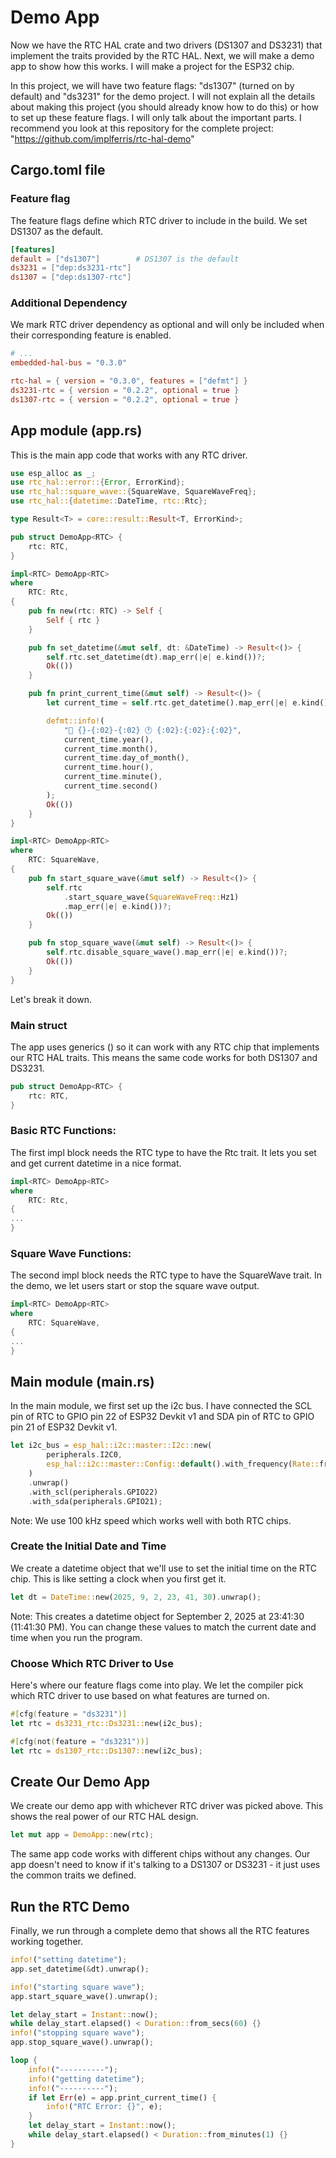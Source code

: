 # Demo App

Now we have the RTC HAL crate and two drivers (DS1307 and DS3231) that implement the traits provided by the RTC HAL. Next, we will make a demo app to show how this works. I will make a project for the ESP32 chip.

In this project, we will have two feature flags: "ds1307" (turned on by default) and "ds3231" for the demo project. I will not explain all the details about making this project (you should already know how to do this) or how to set up these feature flags. I will only talk about the important parts. I recommend you look at this repository for the complete project: "https://github.com/implferris/rtc-hal-demo"

## Cargo.toml file

### Feature flag
The feature flags define which RTC driver to include in the build. We set DS1307 as the default.

```toml
[features]
default = ["ds1307"]        # DS1307 is the default
ds3231 = ["dep:ds3231-rtc"]
ds1307 = ["dep:ds1307-rtc"]
```

### Additional Dependency

We mark RTC driver dependency as optional and will only be included when their corresponding feature is enabled.

```toml
# ...
embedded-hal-bus = "0.3.0"

rtc-hal = { version = "0.3.0", features = ["defmt"] }
ds3231-rtc = { version = "0.2.2", optional = true }
ds1307-rtc = { version = "0.2.2", optional = true }
```

## App module (app.rs)

This is the main app code that works with any RTC driver.

```rust
use esp_alloc as _;
use rtc_hal::error::{Error, ErrorKind};
use rtc_hal::square_wave::{SquareWave, SquareWaveFreq};
use rtc_hal::{datetime::DateTime, rtc::Rtc};

type Result<T> = core::result::Result<T, ErrorKind>;

pub struct DemoApp<RTC> {
    rtc: RTC,
}

impl<RTC> DemoApp<RTC>
where
    RTC: Rtc,
{
    pub fn new(rtc: RTC) -> Self {
        Self { rtc }
    }

    pub fn set_datetime(&mut self, dt: &DateTime) -> Result<()> {
        self.rtc.set_datetime(dt).map_err(|e| e.kind())?;
        Ok(())
    }

    pub fn print_current_time(&mut self) -> Result<()> {
        let current_time = self.rtc.get_datetime().map_err(|e| e.kind())?;

        defmt::info!(
            "📅 {}-{:02}-{:02} 🕐 {:02}:{:02}:{:02}",
            current_time.year(),
            current_time.month(),
            current_time.day_of_month(),
            current_time.hour(),
            current_time.minute(),
            current_time.second()
        );
        Ok(())
    }
}

impl<RTC> DemoApp<RTC>
where
    RTC: SquareWave,
{
    pub fn start_square_wave(&mut self) -> Result<()> {
        self.rtc
            .start_square_wave(SquareWaveFreq::Hz1)
            .map_err(|e| e.kind())?;
        Ok(())
    }

    pub fn stop_square_wave(&mut self) -> Result<()> {
        self.rtc.disable_square_wave().map_err(|e| e.kind())?;
        Ok(())
    }
}
```

Let's break it down.

### Main struct

The app uses generics (<RTC>) so it can work with any RTC chip that implements our RTC HAL traits. This means the same code works for both DS1307 and DS3231.

```rust
pub struct DemoApp<RTC> {
    rtc: RTC,
}
```

### Basic RTC Functions:

The first impl block needs the RTC type to have the Rtc trait. It lets you set and get current datetime in a nice format.

```rust
impl<RTC> DemoApp<RTC>
where
    RTC: Rtc,
{
...
}
```

### Square Wave Functions:

The second impl block needs the RTC type to have the SquareWave trait. In the demo, we let users start or stop the square wave output.

```rust
impl<RTC> DemoApp<RTC>
where
    RTC: SquareWave,
{
...
}
```

## Main module (main.rs)

In the main module, we first set up the i2c bus. I have connected the SCL pin of RTC to GPIO pin 22 of ESP32 Devkit v1 and SDA pin of RTC to GPIO pin 21 of ESP32 Devkit v1.

```rust
let i2c_bus = esp_hal::i2c::master::I2c::new(
        peripherals.I2C0,
        esp_hal::i2c::master::Config::default().with_frequency(Rate::from_khz(100)),
    )
    .unwrap()
    .with_scl(peripherals.GPIO22)
    .with_sda(peripherals.GPIO21);
```
Note: We use 100 kHz speed which works well with both RTC chips.


### Create the Initial Date and Time

We create a datetime object that we'll use to set the initial time on the RTC chip. This is like setting a clock when you first get it.

```rust
let dt = DateTime::new(2025, 9, 2, 23, 41, 30).unwrap();
```
Note: This creates a datetime object for September 2, 2025 at 23:41:30 (11:41:30 PM). You can change these values to match the current date and time when you run the program.

### Choose Which RTC Driver to Use

Here's where our feature flags come into play. We let the compiler pick which RTC driver to use based on what features are turned on.

```rust
#[cfg(feature = "ds3231")]
let rtc = ds3231_rtc::Ds3231::new(i2c_bus);

#[cfg(not(feature = "ds3231"))]
let rtc = ds1307_rtc::Ds1307::new(i2c_bus);
```

## Create Our Demo App

We create our demo app with whichever RTC driver was picked above. This shows the real power of our RTC HAL design.

```rust
let mut app = DemoApp::new(rtc);
```
The same app code works with different chips without any changes. Our app doesn't need to know if it's talking to a DS1307 or DS3231 - it just uses the common traits we defined.

## Run the RTC Demo

Finally, we run through a complete demo that shows all the RTC features working together.

```rust
info!("setting datetime");
app.set_datetime(&dt).unwrap();

info!("starting square wave");
app.start_square_wave().unwrap();

let delay_start = Instant::now();
while delay_start.elapsed() < Duration::from_secs(60) {}
info!("stopping square wave");
app.stop_square_wave().unwrap();

loop {
    info!("----------");
    info!("getting datetime");
    info!("----------");
    if let Err(e) = app.print_current_time() {
        info!("RTC Error: {}", e);
    }
    let delay_start = Instant::now();
    while delay_start.elapsed() < Duration::from_minutes(1) {}
}
```
